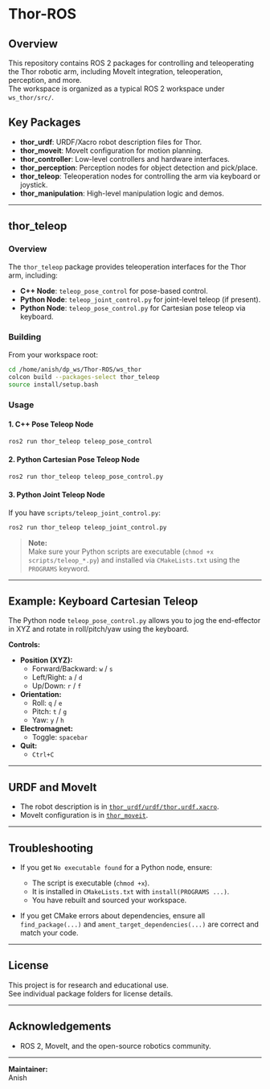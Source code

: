 # Thor-ROS

## Overview

This repository contains ROS 2 packages for controlling and teleoperating the Thor robotic arm, including MoveIt integration, teleoperation, perception, and more.  
The workspace is organized as a typical ROS 2 workspace under `ws_thor/src/`.

## Key Packages

- **thor_urdf**: URDF/Xacro robot description files for Thor.
- **thor_moveit**: MoveIt configuration for motion planning.
- **thor_controller**: Low-level controllers and hardware interfaces.
- **thor_perception**: Perception nodes for object detection and pick/place.
- **thor_teleop**: Teleoperation nodes for controlling the arm via keyboard or joystick.
- **thor_manipulation**: High-level manipulation logic and demos.

---

## thor_teleop

### Overview

The `thor_teleop` package provides teleoperation interfaces for the Thor arm, including:
- **C++ Node**: `teleop_pose_control` for pose-based control.
- **Python Node**: `teleop_joint_control.py` for joint-level teleop (if present).
- **Python Node**: `teleop_pose_control.py` for Cartesian pose teleop via keyboard.

### Building

From your workspace root:

```bash
cd /home/anish/dp_ws/Thor-ROS/ws_thor
colcon build --packages-select thor_teleop
source install/setup.bash
```

### Usage

#### 1. C++ Pose Teleop Node

```bash
ros2 run thor_teleop teleop_pose_control
```

#### 2. Python Cartesian Pose Teleop Node

```bash
ros2 run thor_teleop teleop_pose_control.py
```

#### 3. Python Joint Teleop Node

If you have `scripts/teleop_joint_control.py`:

```bash
ros2 run thor_teleop teleop_joint_control.py
```

> **Note:**  
> Make sure your Python scripts are executable (`chmod +x scripts/teleop_*.py`) and installed via `CMakeLists.txt` using the `PROGRAMS` keyword.

---

## Example: Keyboard Cartesian Teleop

The Python node `teleop_pose_control.py` allows you to jog the end-effector in XYZ and rotate in roll/pitch/yaw using the keyboard.

**Controls:**

- **Position (XYZ):**
  - Forward/Backward: `w` / `s`
  - Left/Right: `a` / `d`
  - Up/Down: `r` / `f`
- **Orientation:**
  - Roll: `q` / `e`
  - Pitch: `t` / `g`
  - Yaw: `y` / `h`
- **Electromagnet:**  
  - Toggle: `spacebar`
- **Quit:**  
  - `Ctrl+C`

---

## URDF and MoveIt

- The robot description is in [`thor_urdf/urdf/thor.urdf.xacro`](src/thor_urdf/urdf/thor.urdf.xacro).
- MoveIt configuration is in [`thor_moveit`](src/thor_moveit/).

---

## Troubleshooting

- If you get `No executable found` for a Python node, ensure:
  - The script is executable (`chmod +x`).
  - It is installed in `CMakeLists.txt` with `install(PROGRAMS ...)`.
  - You have rebuilt and sourced your workspace.

- If you get CMake errors about dependencies, ensure all `find_package(...)` and `ament_target_dependencies(...)` are correct and match your code.

---

## License

This project is for research and educational use.  
See individual package folders for license details.

---

## Acknowledgements

- ROS 2, MoveIt, and the open-source robotics community.

---

**Maintainer:**  
Anish  
